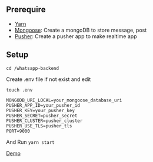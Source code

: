 ## Prerequire
* [Yarn](https://classic.yarnpkg.com/lang/en/docs/install/#debian-stable)
* [Mongoose](https://account.mongodb.com/account/login): Create a mongoDB to store message, post
* [Pusher](https://dashboard.pusher.com/accounts/sign_in): Create a pusher app to make realtime app

## Setup
```
cd /whatsapp-backend
```

Create .env file if not exist and edit
```
touch .env

MONGODB_URI_LOCAL=your_mongoose_database_uri
PUSHER_APP_ID=your_pusher_id
PUSHER_KEY=your_pusher_key
PUSHER_SECRET=pusher_secret
PUSHER_CLUSTER=pusher_cluster
PUSHER_USE_TLS=pusher_tls
PORT=9000

```

And Run `yarn start`


[Demo](https://whatsapp-mern-82fe9.web.app/)
